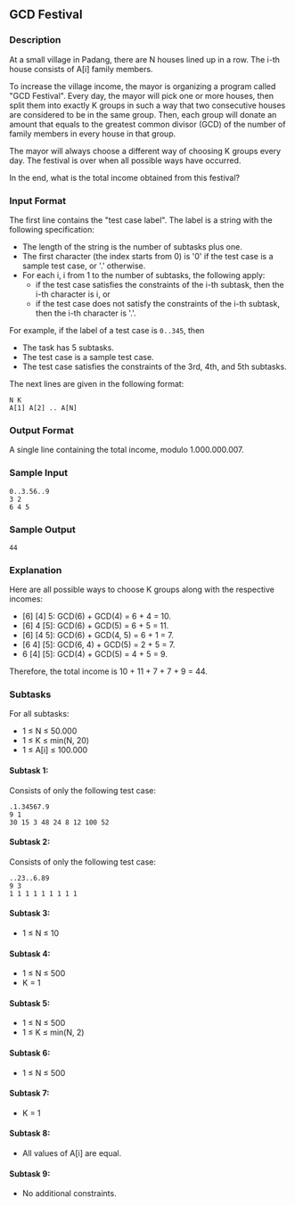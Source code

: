 ## GCD Festival

### Description

At a small village in Padang, there are N houses lined up in a row. The i-th house consists of A[i] family members.

To increase the village income, the mayor is organizing a program called "GCD Festival". Every day, the mayor will pick one or more houses, then split them into exactly K groups in such a way that two consecutive houses are considered to be in the same group. Then, each group will donate an amount that equals to the greatest common divisor (GCD) of the number of family members in every house in that group.

The mayor will always choose a different way of choosing K groups every day. The festival is over when all possible ways have occurred.

In the end, what is the total income obtained from this festival?

### Input Format

The first line contains the "test case label". The label is a string with the following specification:

- The length of the string is the number of subtasks plus one.
- The first character (the index starts from 0) is '0' if the test case is a sample test case, or '.' otherwise.
- For each i, i from 1 to the number of subtasks, the following apply:
  - if the test case satisfies the constraints of the i-th subtask, then the i-th character is i, or
  - if the test case does not satisfy the constraints of the i-th subtask, then the i-th character is '.'.

For example, if the label of a test case is `0..345`, then

- The task has 5 subtasks.
- The test case is a sample test case.
- The test case satisfies the constraints of the 3rd, 4th, and 5th subtasks.

The next lines are given in the following format:

    N K
    A[1] A[2] .. A[N]

### Output Format

A single line containing the total income, modulo 1.000.000.007.

### Sample Input

    0..3.56..9
    3 2
    6 4 5

### Sample Output

    44

### Explanation

Here are all possible ways to choose K groups along with the respective incomes:

- [6] [4] 5: GCD(6) + GCD(4) = 6 + 4 = 10.
- [6] 4 [5]: GCD(6) + GCD(5) = 6 + 5 = 11.
- [6] [4 5]: GCD(6) + GCD(4, 5) = 6 + 1 = 7.
- [6 4] [5]: GCD(6, 4) + GCD(5) = 2 + 5 = 7.
- 6 [4] [5]: GCD(4) + GCD(5) = 4 + 5 = 9.

Therefore, the total income is 10 + 11 + 7 + 7 + 9 = 44.

### Subtasks

For all subtasks:

- 1 ≤ N ≤ 50.000
- 1 ≤ K ≤ min(N, 20)
- 1 ≤ A[i] ≤ 100.000

#### Subtask 1:

Consists of only the following test case:

    .1.34567.9
    9 1
    30 15 3 48 24 8 12 100 52


#### Subtask 2:

Consists of only the following test case:

    ..23..6.89
    9 3
    1 1 1 1 1 1 1 1 1

#### Subtask 3:

- 1 ≤ N ≤ 10

#### Subtask 4:

- 1 ≤ N ≤ 500
- K = 1

#### Subtask 5:

- 1 ≤ N ≤ 500
- 1 ≤ K ≤ min(N, 2)

#### Subtask 6:

- 1 ≤ N ≤ 500

#### Subtask 7:

- K = 1

#### Subtask 8:

- All values of A[i] are equal.

#### Subtask 9:

- No additional constraints.
